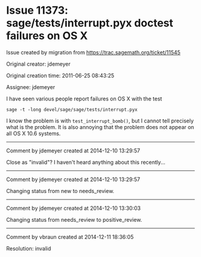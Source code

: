 # Issue 11373: sage/tests/interrupt.pyx doctest failures on OS X

Issue created by migration from https://trac.sagemath.org/ticket/11545

Original creator: jdemeyer

Original creation time: 2011-06-25 08:43:25

Assignee: jdemeyer

I have seen various people report failures on OS X with the test

```
sage -t -long devel/sage/sage/tests/interrupt.pyx
```

I know the problem is with `test_interrupt_bomb()`, but I cannot tell precisely what is the problem.  It is also annoying that the problem does not appear on all OS X 10.6 systems.


---

Comment by jdemeyer created at 2014-12-10 13:29:57

Close as "invalid"? I haven't heard anything about this recently...


---

Comment by jdemeyer created at 2014-12-10 13:29:57

Changing status from new to needs_review.


---

Comment by jdemeyer created at 2014-12-10 13:30:03

Changing status from needs_review to positive_review.


---

Comment by vbraun created at 2014-12-11 18:36:05

Resolution: invalid
